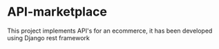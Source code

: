 # API-marketplace
This project implements API's for an ecommerce, it has been developed using Django rest framework